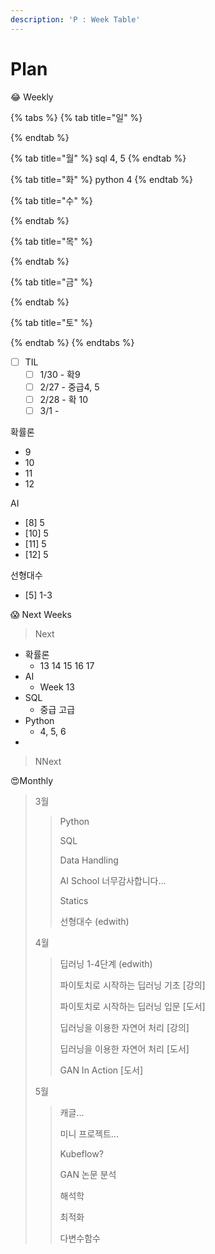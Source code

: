 ```yaml
---
description: 'P : Week Table'
---
```


# Plan

😂 Weekly

{% tabs %}
{% tab title="일" %}

{% endtab %}

{% tab title="월" %}
sql 4, 5
{% endtab %}

{% tab title="화" %}
python 4
{% endtab %}

{% tab title="수" %}

{% endtab %}

{% tab title="목" %}

{% endtab %}

{% tab title="금" %}

{% endtab %}

{% tab title="토" %}

{% endtab %}
{% endtabs %}

* [ ] TIL
  * [ ] 1/30 - 확9
  * [ ] 2/27 - 중급4, 5
  * [ ] 2/28 - 확 10
  * [ ] 3/1 - 

확률론

* 9
* 10
* 11
* 12

AI

* \[8\] 5
* \[10\] 5
* \[11\] 5
* \[12\] 5

선형대수

* \[5\] 1-3





😱 Next Weeks

> Next

* 확률론
  * 13 14 15 16 17
* AI
  * Week 13
* SQL
  * 중급 고급
* Python
  * 4, 5, 6
* 
> NNext





😍Monthly

> 3월
>
> > Python
> >
> > SQL
> >
> > Data Handling
> >
> > AI School 너무감사합니다...
> >
> > Statics
> >
> > 선형대수 \(edwith\)
>
> 4월
>
> > 딥러닝 1-4단계 \(edwith\)
> >
> > 파이토치로 시작하는 딥러닝 기초 \[강의\]
> >
> > 파이토치로 시작하는 딥러닝 입문 \[도서\]
> >
> > 딥러닝을 이용한 자연어 처리 \[강의\]
> >
> > 딥러닝을 이용한 자연어 처리 \[도서\]
> >
> > GAN In Action \[도서\]
>
> 5월
>
> > 캐글...
> >
> > 미니 프로젝트...
> >
> > Kubeflow?
> >
> > GAN 논문 분석
> >
> > 해석학
> >
> > 최적화
> >
> > 다변수함수

